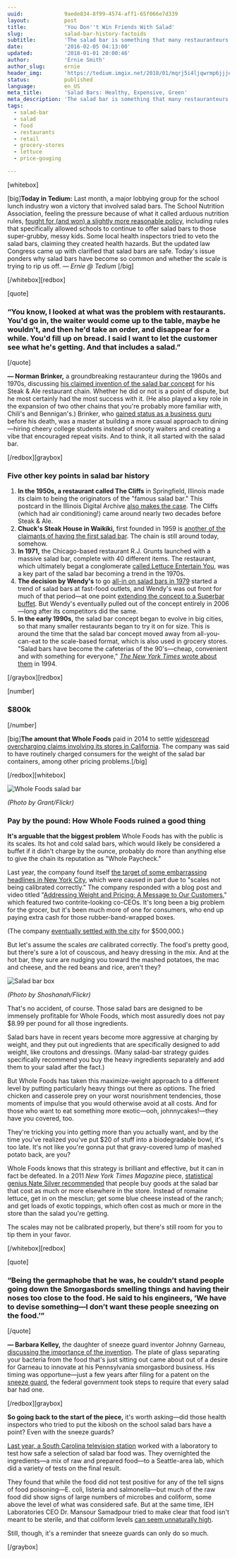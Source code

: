 ```yaml
---
uuid:             9aede834-8f99-4574-aff1-65f066e7d339
layout:           post
title:            'You Don''t Win Friends With Salad'
slug:             salad-bar-history-factoids
subtitle:         'The salad bar is something that many restauranteurs claim to have invented, but we know for sure that just one guy invented the sneeze guard.'
date:             '2016-02-05 04:13:00'
updated:          '2018-01-01 20:00:46'
author:           'Ernie Smith'
author_slug:      ernie
header_img:       'https://tedium.imgix.net/2018/01/mqrj5i4ljqwrmp6jjjqt--1-.gif'
status:           published
language:         en_US
meta_title:       'Salad Bars: Healthy, Expensive, Green'
meta_description: 'The salad bar is something that many restauranteurs claim to have invented, but we know for sure that just one guy invented the sneeze guard.'
tags:
  - salad-bar
  - salad
  - food
  - restaurants
  - retail
  - grocery-stores
  - lettuce
  - price-gouging

---
```


[whitebox]

[big]**Today in Tedium:** Last month, a major lobbying group for the school lunch industry won a victory that involved salad bars. The School Nutrition Association, feeling the pressure because of what it called arduous nutrition rules, [fought for (and won) a slightly more reasonable policy](http://associationsnow.com/2016/01/school-nutrition-association-plays-key-role-lunch-compromise/), including rules that specifically allowed schools to continue to offer salad bars to those super-grubby, messy kids. Some local health inspectors tried to veto the salad bars, claiming they created health hazards. But the updated law Congress came up with clarified that salad bars are safe. Today's issue ponders why salad bars have become so common and whether the scale is trying to rip us off. *— Ernie @ Tedium* [/big]

[/whitebox][redbox]

[quote]
### “You know, I looked at what was the problem with restaurants. You'd go in, the waiter would come up to the table, maybe he wouldn't, and then he'd take an order, and disappear for a while. You'd fill up on bread. I said I want to let the customer see what he's getting. And that includes a salad.”
[/quote]

**— Norman Brinker,** a groundbreaking restauranteur during the 1960s and 1970s, discussing [his claimed invention of the salad bar concept](http://keranews.org/post/adventures-casual-dining-norman-brinker) for his Steak & Ale restaurant chain. Whether he did or not is a point of dispute, but he most certainly had the most success with it. (He also played a key role in the expansion of two other chains that you're probably more familiar with, Chili's and Bennigan's.) Brinker, who [gained status as a business guru](http://amzn.to/1SwdIbs) before his death, was a master at building a more casual approach to dining—hiring cheery college students instead of snooty waiters and creating a vibe that encouraged repeat visits. And to think, it all started with the salad bar.

[/redbox][graybox]

### Five other key points in salad bar history

1. **In the 1950s, a restaurant called The Cliffs** in Springfield, Illinois made its claim to being the originators of the "famous salad bar." This postcard in the Illinois Digital Archive [also makes the case](http://www.idaillinois.org/cdm/ref/collection/lakecou066/id/4461). The Cliffs (which had air conditioning!) came around nearly two decades before Steak & Ale.
2. **Chuck's Steak House in Waikiki,** first founded in 1959 is [another of the claimants of having the first salad bar](http://www.chuckssteakhouse.com/). The chain is still around today, somehow.
3. **In 1971,** the Chicago-based restaurant R.J. Grunts launched with a massive salad bar, complete with 40 different items. The restaurant, which ultimately begat a conglomerate [called Lettuce Entertain You](http://www.leye.com/restaurants), was a key part of the salad bar becoming a trend in the 1970s. 
4. **The decision by Wendy's** to go [all-in on salad bars in 1979](http://www2.qsrmagazine.com/articles/exclusives/0610/wendys-1.phtml) started a trend of salad bars at fast-food outlets, and Wendy's was out front for much of that period—at one point [extending the concept to a Superbar buffet](http://www.csmonitor.com/Business/2013/0821/10-fast-foods-that-have-disappeared/Superbar). But Wendy's eventually pulled out of the concept entirely in 2006—long after its competitors did the same.
5. **In the early 1990s,** the salad bar concept began to evolve in big cities, so that many smaller restaurants began to try it on for size. This is around the time that the salad bar concept moved away from all-you-can-eat to the scale-based format, which is also used in grocery stores. "Salad bars have become the cafeterias of the 90's—cheap, convenient and with something for everyone," [*The New York Times* wrote about them](http://www.nytimes.com/1994/09/21/garden/spiced-up-salad-bars-at-5.95-a-pound.html) in 1994.

[/graybox][redbox]

[number]
### $800k
[/number]

[big]**The amount that Whole Foods** paid in 2014 to settle [widespread overcharging claims involving its stores in California](http://www.latimes.com/business/la-fi-whole-foods-20140624-story.html). The company was said to have routinely charged consumers for the weight of the salad bar containers, among other pricing problems.[/big]

[/redbox][whitebox]

![Whole Foods salad bar](https://tedium.imgix.net/2018/01/al7blwu5hly9ssa1hl7g.jpg)

*(Photo by Grant/Flickr)*

### Pay by the pound: How Whole Foods ruined a good thing

**It's arguable that the biggest problem** Whole Foods has with the public is its scales. Its hot and cold salad bars, which would likely be considered a buffet if it didn't charge by the ounce, probably do more than anything else to give the chain its reputation as "Whole Paycheck."

Last year, the company found itself [the target of some embarrassing headlines in New York City](http://money.cnn.com/2015/06/25/news/companies/whole-foods-overcharging/), which were caused in part due to "scales not being calibrated correctly." The company responded with a blog post and video titled "[Addressing Weight and Pricing: A Message to Our Customers](http://www.wholefoodsmarket.com/blog/addressing-grocery-weight-and-pricing)," which featured two contrite-looking co-CEOs. It's long been a big problem for the grocer, but it's been much more of one for consumers, who end up paying extra cash for those rubber-band-wrapped boxes.

(The company [eventually settled with the city](https://www.washingtonpost.com/news/morning-mix/wp/2015/12/29/whole-foods-to-pay-500000-for-overcharging-nyc-customers/) for $500,000.)

But let's assume the scales *are* calibrated correctly. The food's pretty good, but there's sure a lot of couscous, and heavy dressing in the mix. And at the hot bar, they sure are nudging you toward the mashed potatoes, the mac and cheese, and the red beans and rice, aren't they?

![Salad bar box](https://tedium.imgix.net/2018/01/qsmd1vclp7oaodczfgse.jpg)

*(Photo by Shoshanah/Flickr)*

That's no accident, of course. Those salad bars are designed to be immensely profitable for Whole Foods, which most assuredly does not pay $8.99 per pound for all those ingredients.

Salad bars have in recent years become more aggressive at charging by weight, and they put out ingredients that are specifically designed to add weight, like croutons and dressings. (Many salad-bar strategy guides specifically recommend you buy the heavy ingredients separately and add them to your salad after the fact.)

But Whole Foods has taken this maximize-weight approach to a different level by putting particularly heavy things out there as options. The fried chicken and casserole prey on your worst nourishment tendencies, those moments of impulse that you would otherwise avoid at all costs. And for those who want to eat something more exotic—ooh, johnnycakes!—they have you covered, too.

They're tricking you into getting more than you actually want, and by the time you've realized you've put $20 of stuff into a biodegradable bowl, it's too late. It's not like you're gonna put that gravy-covered lump of mashed potato back, are you?

Whole Foods knows that this strategy is brilliant and effective, but it can in fact be defeated. In a 2011 *New York Times Magazine* piece, [statistical genius Nate Silver recommended](http://www.nytimes.com/2011/03/20/magazine/mag-20Subversion-t.html) that people buy goods at the salad bar that cost as much or more elsewhere in the store. Instead of romaine lettuce, get in on the mesclun; get some blue cheese instead of the ranch; and get loads of exotic toppings, which often cost as much or more in the store than the salad you're getting.

The scales may not be calibrated properly, but there's still room for you to tip them in your favor.

[/whitebox][redbox]

[quote]
### “Being the germaphobe that he was, he couldn’t stand people going down the Smorgasbords smelling things and having their noses too close to the food. He said to his engineers, ‘We have to devise something—I don’t want these people sneezing on the food.’”
[/quote]

**— Barbara Kelley,** the daughter of sneeze guard inventor Johnny Garneau, [discussing the importance of the invention](http://www.smithsonianmag.com/arts-culture/how-the-sneeze-guard-changed-buffet-tables-forever-180949279/?no-ist). The plate of glass separating your bacteria from the food that's just sitting out came about out of a desire for Garneau to innovate at his Pennsylvania smorgasbord business. His timing was opportune—just a few years after filing for a patent on the [sneeze guard](http://amzn.to/1QgSNCG), the federal government took steps to require that every salad bar had one.

[/redbox][graybox]

**So going back to the start of the piece,** it's worth asking—did those health inspectors who tried to put the kibosh on the school salad bars have a point? Even with the sneeze guards?

[Last year, a South Carolina television station](http://www.wmbfnews.com/story/30519550/salad-bar-safety-put-to-the-test) worked with a laboratory to test how safe a selection of salad bar food was. They overnighted the ingredients—a mix of raw and prepared food—to a Seattle-area lab, which did a variety of tests on the final result.

They found that while the food did not test positive for any of the tell signs of food poisoning—E. coli, listeria and salmonella—but much of the raw food did show signs of large numbers of microbes and coliform, some above the level of what was considered safe. But at the same time, IEH Laboratories CEO Dr. Mansour Samadpour tried to make clear that food isn't meant to be sterile, and that coliform levels [can seem unnaturally high](http://www.foodsafetynews.com/2015/11/putting-salad-bar-safety-to-the-test/#.VrQ3XlMrJP0).

Still, though, it's a reminder that sneeze guards can only do so much.

[/graybox]
